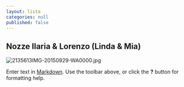 ```yaml
---
layout: lista
categories: null
published: false
---
```


## Nozze Ilaria & Lorenzo (Linda & Mia)

![2135613IMG-20150929-WA0000.jpg]({{site.baseurl}}/images/2135613IMG-20150929-WA0000.jpg)


Enter text in [Markdown](http://daringfireball.net/projects/markdown/). Use the toolbar above, or click the **?** button for formatting help.
